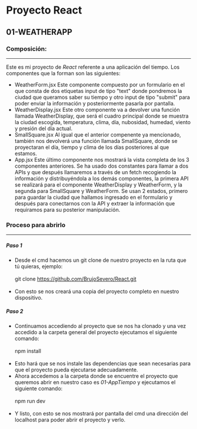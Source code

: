# Proyecto React
## 01-WEATHERAPP

### Composición:
---
Este es mi proyecto de *React* referente a una aplicación del tiempo. Los componentes que la forman son las siguientes:

- WeatherForm.jsx
    Este componente compuesto por un formulario en el que consta de dos etiquetas input de tipo "text" donde pondremos la ciudad que queramos saber su tiempo y otro input de tipo "submit" para poder enviar la           información y posteriormente pasarla por pantalla.
- WeatherDisplay.jsx
    Este otro componente va a devolver una función llamada WeatherDisplay, que será el cuadro principal donde se muestra la ciudad escogida, temperatura, clima, día, nubosidad, humedad, viento y presión del día         actual.
- SmallSquare.jsx
    Al igual que el anterior compenente ya mencionado, también nos devolverá una función llamada SmallSquare, donde se proyectaran el día, tiempo y clima de los días posteriores al que estamos.
- App.jsx
    Este último componente nos mostrará la vista completa de los 3 componentes anteriores.
    Se ha usado dos constantes para llamar a dos APIs y que después llamaremos a través de un fetch recogiendo la información y distribuyéndola a los demás componentes, la primera API se realizará para el               componente WeatherDisplay y WeatherForm, y la segunda para SmallSquare y WeatherForm. Se usan 2 estados, primero para guardar la ciudad que hallamos ingresado en el formulario y después para conectarnos con la      API y extraer la información que requiramos para su posterior manipulación.

### Proceso para abrirlo
---
##### Paso 1
- Desde el cmd hacemos un git clone de nuestro proyecto en la ruta que tú quieras, ejemplo:
  <br /><br />
     git clone https://github.com/BrujoSevero/React.git
  <br /><br />
- Con esto se nos creará una copia del proyecto completo en nuestro dispositivo.
##### Paso 2
- Continuamos accediendo al proyecto que se nos ha clonado y una vez accedido a la carpeta general del proyecto ejecutamos el siguiente comando:
  <br /><br />
     npm install
  <br /><br />
- Esto hará que se nos instale las dependencias que sean necesarias para que el proyecto pueda ejecutarse adecuadamente.
- Ahora accedemos a la carpeta donde se encuentre el proyecto que queremos abrir en nuestro caso es *01-AppTiempo* y ejecutamos el siguiente comando:
  <br /><br />
      npm run dev
  <br /><br />
- Y listo, con esto se nos mostrará por pantalla del cmd una dirección del localhost para poder abrir el proyecto y verlo.
